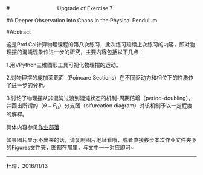 #　　　　　　　　　Upgrade of Exercise 7

#A Deeper Observation into Chaos in the Physical Pendulum

#Abstract

这是Prof.Cai计算物理课程的第八次练习，此次练习延续上次练习的内容，即对物理摆的混沌现象作进一步的研究，主要内容包括以下几点：

1.用VPython三维图形工具可视化物理摆的运动。

2.对物理摆的庞加莱截面（Poincare Sections）在不同驱动力和相位下的性质作了进一步的分析。

3.讨论了物理摆从非混沌过渡到混沌状态的机制-周期倍增（period-doubling），并画出所谓的（$\theta-F_D$）分支图（bifurcation diagram）对该机制予以一定程度的解释。


具体内容参见[作业部落](https://www.zybuluo.com/Chenducvke/note/565941)

如果图片显示不出来的话，请复制图片地址看哦，或者直接移步本次作业文件夹下的Figures文件夹，图都在那里，与文中一一对应即可~

***
杜琛，2016/11/13

